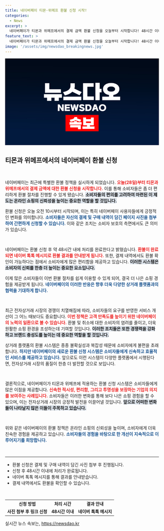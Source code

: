 ```yaml
---
title: 네이버페이 티몬·위메프 환불 신청 시작!
categories:
  - News
excerpt: >
  네이버페이가 티몬과 위메프에서의 결제 금액 환불 신청을 오늘부터 시작합니다! 48시간 이내 처리 보장, 소비자 여러분의 빠른 환불 절차를 경험해보세요!
feature_text: >
  네이버페이가 티몬과 위메프에서의 결제 금액 환불 신청을 오늘부터 시작합니다! 48시간 이내 처리 보장, 소비자 여러분의 빠른 환불 절차를 경험해보세요!
image: '/assets/img/newsdao_breakingnews.jpg'
---
```


<p><img src="/assets/img/newsdao_breakingnews.jpg" alt="ranknews 속보" /></p>

<h2 data-ke-size="size26">티몬과 위메프에서의 네이버페이 환불 신청</h2>

<p data-ke-size="size16">&nbsp;</p>

<p>네이버페이는 최근에 특별한 환불 정책을 실시하게 되었습니다. <b><span style="color: #ee2323;">오늘(28일)부터 티몬과 위메프에서의 결제 금액에 대한 환불 신청을 시작합니다.</span></b> 이를 통해 소비자들은 좀 더 편리하게 환불 절차를 진행할 수 있게 됐습니다. <b><span style="background-color: #21538527;">소비자들의 편의를 고려하여 마련된 이 제도는 온라인 쇼핑의 신뢰성을 높이는 중요한 역할을 할 것입니다.</span></b></p>

<p>환불 신청은 오늘 오전 10시부터 시작되며, 이는 특히 네이버페이 사용자들에게 긍정적인 변화를 의미합니다. <b><span style="color: #1a5490;">소비자들은 자신의 결제 및 구매 내역이 담긴 페이지 사진을 첨부하여 간편하게 신청할 수 있습니다.</span></b> 이와 같은 조치는 소비자 보호의 측면에서도 큰 의미가 있습니다.</p>

<p data-ke-size="size16">&nbsp;</p>

<p>네이버페이는 환불 신청 후 약 48시간 내에 처리를 완료한다고 밝혔습니다. <b><span style="color: #ee2323;">환불이 완료되면 네이버 톡톡 메시지로 환불 결과를 안내받게 됩니다.</span></b> 또한, 결제 내역에서도 환불 확인이 가능하다는 점에서 소비자에게 많은 편리함을 제공하고 있습니다. <b><span style="background-color: #21538527;">이러한 시스템은 소비자의 신뢰를 한층 더 높이는 중요한 요소입니다.</span></b> </p>

<p>이제 많은 소비자들이 이번 환불 절차를 쉽게 이용할 수 있게 되어, 결국 더 나은 쇼핑 경험을 제공받게 됩니다. <b><span style="color: #1a5490;">네이버페이의 이러한 반응은 향후 더욱 다양한 상거래 플랫폼과의 협력을 기대하게 합니다.</span></b></p>

<p data-ke-size="size16">&nbsp;</p>

<p>최근 전자상거래 시장의 경쟁이 치열해짐에 따라, 소비자들의 요구를 반영한 서비스 개선이 그 어느 때보다도 중요합니다. <b><span style="color: #ee2323;">이번 정책은 고객 만족도를 높이기 위한 네이버페이의 노력의 일환으로 볼 수 있습니다.</span></b> 환불 및 취소에 대한 소비자의 염려를 줄이고, 더욱 원활한 쇼핑 환경을 조성하는데 기여할 것입니다. <b><span style="background-color: #21538527;">이러한 조치들은 또한 경쟁력을 강화하고 브랜드 충성도를 높이는 데 중요한 역할을 할 것입니다.</span></b></p>

<p>상거래 플랫폼의 환불 시스템은 종종 불확실성과 복잡성 때문에 소비자에게 불편을 초래합니다. <b><span style="color: #1a5490;">하지만 네이버페이의 새로운 환불 신청 시스템은 소비자들에게 신속하고 효율적인 서비스를 제공하고 있습니다.</span></b> 앞으로도 이런 시스템이 다양한 플랫폼에서 시행된다면, 전자상거래 시장의 품질이 한층 더 발전할 것으로 보입니다.</p>

<p data-ke-size="size16">&nbsp;</p>

<p>결론적으로, 네이버페이가 티몬과 위메프에 적용하는 환불 신청 시스템은 소비자들에게 많은 이점을 제공합니다. <b><span style="color: #ee2323;">신속한 적시성, 편리함, 그리고 투명성을 보장하는 기업의 의지를 보여주는 사례입니다.</span></b> 소비자들은 이러한 변화를 통해 보다 나은 쇼핑 경험을 할 수 있으며, 이는 전자상거래 시장의 긍정적 발전을 이끌어낼 것입니다. <b><span style="background-color: #21538527;">앞으로 어떠한 변화들이 나타날지 많은 이들이 주목하고 있습니다.</span></b> </p>

<p data-ke-size="size16">&nbsp;</p>

<p>위와 같은 네이버페이의 환불 정책은 온라인 쇼핑의 신뢰성을 높이며, 소비자에게 더욱 친숙한 경험을 제공하고 있습니다. <b><span style="color: #1a5490;">소비자들의 경험을 바탕으로 한 개선이 지속적으로 이루어지기를 희망합니다.</span></b> </p>

<p data-ke-size="size16">&nbsp;</p>

<hr>

<ul>
<li>환불 신청은 결제 및 구매 내역이 담긴 사진 첨부 후 진행됩니다.</li>
<li>신청 후 48시간 이내에 처리가 완료됩니다.</li>
<li>네이버 톡톡 메시지를 통해 결과를 안내받습니다.</li>
<li>결제 내역에서도 환불을 확인할 수 있습니다.</li>
</ul>

<p data-ke-size="size16">&nbsp;</p>

<table style="width: 100%; border-collapse: collapse;">

<tr>
<td style="text-align: center; height: 17px;"><b>신청 방법</b></td>
<td style="text-align: center; height: 17px;"><b>처리 시간</b></td>
<td style="text-align: center; height: 17px;"><b>결과 안내</b></td>
</tr>

<tr>
<td style="text-align: center; height: 17px;"><b>사진 첨부 후 링크 신청</b></td>
<td style="text-align: center; height: 17px;"><b>48시간 이내</b></td>
<td style="text-align: center; height: 17px;"><b>네이버 톡톡 메시지</b></td>
</tr>

</table>
실시간 뉴스 속보는, <a href="https://newsdao.kr" rel="dofollow">https://newsdao.kr</a>


